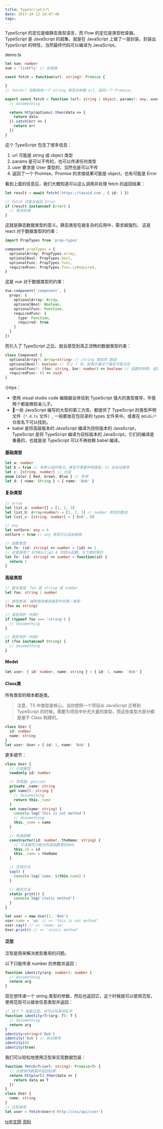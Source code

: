```yaml
---
title: TypeScript入门
date: 2017-10-12 16:47:46
tags:
---
```

TypeScript 的定位是做静态类型语言，而 Flow 的定位是类型检查器。
TypeScript 是 JavaScript 的超集，就是在 JavaScript 上做了一层封装，封装出 TypeScript 的特性，当然最终代码可以编译为 JavaScript。

demo.ts
```ts
let num: number
num = 'linkFly' // 会报错

const fetch = function(url: string): Promise {

}
// fetch() 函数接收一个 string 类型的参数 url，返回一个 Promise。

```
```ts
export const fetch = function (url: string | object, params?: any, user?: User): Promise<object | Error> {
  // dosomething

  return http(options).then(data => {
    return data
  }).catch(err => {
    return err
  })
}
```
这个 TypeScript 包含了很多信息：

1. url 可能是 string 或 object 类型
2. params 是可以不传的，也可以传递任何类型
3. user 要求是 User 类型的，当然也是可以不传
4. 返回了一个 Promise，Promise 的求值结果可能是 object，也有可能是 Error

看到上面的信息后，我们大概知道可以这么调用并处理 fetch 的返回结果：
```ts
let result = await fetch('https://tasaid.com', { id: 1 })

// fetch 可能会返回 Error
if (result instanceof Error) {
  // 错误处理
}
```

这就是静态数据类型的意义。静态类型在越复杂的应用中，需求越强烈。
这是 react 对于数据类型的约束：
```ts
import PropTypes from 'prop-types'

component.propTypes = {
  optionalArray: PropTypes.array,
  optionalBool: PropTypes.bool,
  optionalFunc: PropTypes.func,
  requiredFunc: PropTypes.func.isRequired,
}
```
这是 vue 对于数据类型的约束：
```ts
Vue.component('component', {
  props: {
    optionalArray: Array,
    optionalBool: Boolean,
    optionalFunc: Function,
    requiredFunc: {
      type: Function,
      required: true
    }
  }
})
```
而引入了 TypeScript 之后，就会感受到真正流畅的数据类型约束：
```ts
class Component {
  optionalArray?: Array<string> // string 类型的 数组
  optionalBool?: boolean // 写上 ? 号，就表示着这个属性可能为空
  optionalFunc?: (foo: string, bar: number) => boolean // 函数的参数，返回值都一目了然
  requiredFunc: () => void 
}
```

小tips：
* 使用 visual studio code 编辑器会体验到 TypeScript 强大的类型推导，毕竟两个都是微软亲儿子。
* 一些 JavaScript 编写的大型的第三方库，都提供了 TypeScript 的类型声明文件（`*.d.ts` 文件）, 一般都放在包目录的 types 文件夹中。或者在 `@didi/*` 仓库名下可以找到。
* babel 是将高级版本的 JavaScript 编译为目标版本的 JavaScript，TypeScript 是将 TypeScript 编译为目标版本的 JavaScript。它们的编译是重叠的，也就是说 TypeScript 可以不再依赖 babel 编译。


#### 基础类型
```ts
let a: number
let b = true // 有默认值的情况，甚至不需要声明类型，ts 会自动推导
let c: [string, number] // 元组
enum Color { Red, Green, Blue } // 枚举
let d: { name: String } = { name: 'Bob' }
```
#### 复杂类型
```ts
// array
let list_a: number[] = [1, 2, 3]
let list_b: Array<number> = [1, 2, 3] // number 类型的数组
let list_c: [string, number] = ['Bob', 0]

// any
let notSure: any = 4
notSure = true // any 类型可以自由赋值

// 函数类型
let fn: (id: string) => number = (id) => 1
// 这里使用了 ECMAScript 6 的箭头函数，与下面的等价
let fn: (id: string) => number = function(id) {
  return 1
}
```
#### 高级类型
```ts
// 联合类型，foo 是 string 或 number
let foo: string | number

// 类型断言，强制使用兼容类型中的某一类型
(foo as string)

// 类型保护（判断）
if (typeof foo === 'string') {
  // dosomething
}

// 类型保护（判断）
if (foo instanceof String) {
  // dosomething
}
```
#### Model
```ts
let user: { id: number, name: string } = { id: 1, name: 'Bob' }
```
#### Class类
所有类型的根本都是类。
> 注意，TS 中类型是核心，当你想把一个项目从 JavaScript 迁移到 TypeScript 的时候，需要为项目中补充大量的类型，而这些类型大部分都是基于 Class 构建的。

```ts
class User {
  id: number
  name: string
}
let user: User = { id: 1, name: 'Bob' }
```
更多细节：
```ts
class User {
  // 只读属性
  readonly id: number

  // 存取器，get/set
  private _name: string
  get name(): string {
    // dosomething
    return this._name
  }
  set name(name: string) {
    console.log('this is set method')
    // dosomething
    this._name = name
  }

  // 构造函数
  constructor(id: number, theName: string) {
    // 只读属性只能在构造函数里初始化
    this.id = id
    this._name = theName
  }

  // 实例方法
  say() {
    console.log(`name: ${this.name}`)
  }

  // 静态方法
  static print() {
    console.log('static method')
  }
}

let user = new User(1, 'Bob')
user.name = 'aa' // => 'this is set method'
user.say() // => 'name: aa'
User.print() // => 'static method'
```
#### 泛型
泛型是用来解决类型重用的问题。

以下只能传递 number 的参数并返回：
```ts
function identity(arg: number): number {
  // dosomething
  return arg
}
```
现在想传递一个 string 类型的参数，然后也返回它，这个时候就可以使用范型，使用范型可以接收任意类型并返回：
```ts
// 这个 T 就是泛型，也可以叫其他名字
function identity<T>(arg: T): T {
  // dosomething
  return arg
}
identity<string>('Bob')
identity('Bob') // 自动推导
identity(0)
identity(true)
```
我们可以轻松地使用泛型来实现数据包装：
```ts
function fetch<T>(url: string): Promise<T> {
  // 远程请求数据并返回结果
  return http(url).then(data => {
    return data as T
  })
}
class User {
  name: string
}
// 泛型使用
let user = fetch<User>('http://xxx/api/user')
```











[ts中文网](https://tslang.cn/docs/handbook/decorators.html)
[资料](http://tasaid.com/Blog/20171011232755.html)
